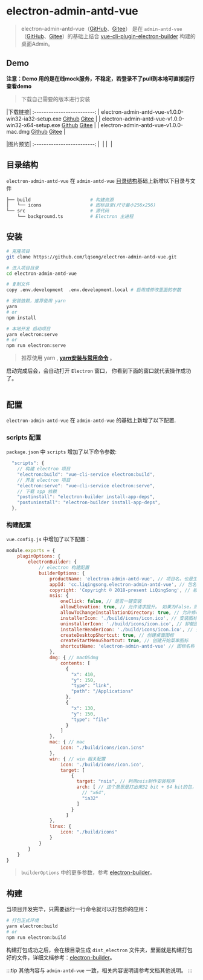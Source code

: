 # electron-admin-antd-vue

> electron-admin-antd-vue（[GitHub](https://github.com/lqsong/electron-admin-antd-vue)、[Gitee](https://gitee.com/lqsong/electron-admin-antd-vue)） 是在 `admin-antd-vue`（[GitHub](https://github.com/lqsong/admin-antd-vue)、[Gitee](https://gitee.com/lqsong/admin-antd-vue)）的基础上结合 [vue-cli-plugin-electron-builder](https://github.com/nklayman/vue-cli-plugin-electron-builder) 构建的桌面Admin。

## Demo

**注意：Demo 用的是在线mock服务，不稳定，若登录不了pull到本地可直接运行查看demo**

> 下载自己需要的版本进行安装

|下载链接|
:-------------------------:
| electron-admin-antd-vue-v1.0.0-win32-ia32-setup.exe [Github](https://github.com/lqsong/electron-admin-antd-vue/releases) [Gitee](https://gitee.com/lqsong/electron-admin-antd-vue/releases)  |
| electron-admin-antd-vue-v1.0.0-win32-x64-setup.exe [Github](https://github.com/lqsong/electron-admin-antd-vue/releases) [Gitee](https://gitee.com/lqsong/electron-admin-antd-vue/releases) |
| electron-admin-antd-vue-v1.0.0-mac.dmg [Github](https://github.com/lqsong/electron-admin-antd-vue/releases) [Gitee](https://gitee.com/lqsong/electron-admin-antd-vue/releases) |


|图片预览|
:-------------------------:
| <img :src="$withBase('/images/electron-admin-antd-vue/admin1.png')" alt=""> |
| <img :src="$withBase('/images/electron-admin-antd-vue/admin2.png')" alt="">  |


## 目录结构

`electron-admin-antd-vue` 在 `admin-antd-vue` [目录结构](/guide/#目录结构)基础上新增以下目录与文件

```bash
├── build                      # 构建资源
│   └── icons                  # 图标目录(尺寸最小256x256)
└── src                        # 源代码
    └── background.ts          # Electron 主进程
```

## 安装

```bash
# 克隆项目
git clone https://github.com/lqsong/electron-admin-antd-vue.git

# 进入项目目录
cd electron-admin-antd-vue

# 复制文件
copy .env.development  .env.development.local # 启用或修改里面的参数

# 安装依赖，推荐使用 yarn 
yarn 
# or
npm install

# 本地开发 启动项目
yarn electron:serve
# or
npm run electron:serve
```

> 推荐使用 yarn , **[yarn安装与常用命令](http://liqingsong.cc/article/detail/9)** 。

启动完成后会，会自动打开 `Electron` 窗口， 你看到下面的窗口就代表操作成功了。

<img :src="$withBase('/images/electron-admin-antd-vue/admin1.png')" alt="">


## 配置

`electron-admin-antd-vue` 在 `admin-antd-vue` 的基础上新增了以下配置.

### scripts 配置

`package.json` 中 `scripts` 增加了以下命令参数:

```js
  "scripts": {
    // 构建 electron 项目
    "electron:build": "vue-cli-service electron:build",
    // 开发 electron 项目
    "electron:serve": "vue-cli-service electron:serve",
    // 下载 app 依赖
    "postinstall": "electron-builder install-app-deps",
    "postuninstall": "electron-builder install-app-deps",
  },
```

### 构建配置

`vue.config.js` 中增加了以下配置：

```js
module.exports = {
    pluginOptions: {        
        electronBuilder: {
            // electron 构建配置
            builderOptions: {
                productName: 'electron-admin-antd-vue', // 项目名，也是生成的安装文件名，即electron-admin-antd-vue.exe
                appId: 'cc.liqingsong.electron-admin-antd-vue', // 包名
                copyright: 'Copyright © 2018-present LiQingSong', // 版权
                nsis: {
                    oneClick: false, // 是否一键安装
                    allowElevation: true, // 允许请求提升。 如果为false，则用户必须使用提升的权限重新启动安装程序。
                    allowToChangeInstallationDirectory: true, // 允许修改安装目录
                    installerIcon: './build/icons/icon.ico', // 安装图标
                    uninstallerIcon: './build/icons/icon.ico', // 卸载图标
                    installerHeaderIcon: './build/icons/icon.ico', // 安装时头部图标
                    createDesktopShortcut: true, // 创建桌面图标
                    createStartMenuShortcut: true, // 创建开始菜单图标
                    shortcutName: 'electron-admin-antd-vue' // 图标名称
                },
                dmg: { // macOSdmg
                    contents: [
                      {
                        "x": 410,
                        "y": 150,
                        "type": "link",
                        "path": "/Applications"
                      },
                      {
                        "x": 130,
                        "y": 150,
                        "type": "file"
                      }
                    ]
                },
                mac: { // mac
                    icon: "./build/icons/icon.icns"
                },
                win: { // win 相关配置
                    icon: './build/icons/icon.ico',
                    target: [
                        {
                          target: "nsis", // 利用nsis制作安装程序
                          arch: [ // 这个意思是打出来32 bit + 64 bit的包，但是要注意：这样打包出来的安装包体积比较大，所以建议直接打32的安装包。
                            // "x64",
                            "ia32"
                          ]
                        }
                      ]
                },
                linux: {
                    icon: "./build/icons"
                }
            }
        }
    }
}

```

> `builderOptions` 中的更多参数，参考 [electron-builder](https://www.electron.build/)。


## 构建

当项目开发完毕，只需要运行一行命令就可以打包你的应用：

```bash
# 打包正式环境
yarn electron:build
# or 
npm run electron:build
```

构建打包成功之后，会在根目录生成 `dist_electron` 文件夹，里面就是构建打包好的文件，详细文档参考：[electron-builder](https://www.electron.build/)。


:::tip
其他内容与 `admin-antd-vue` 一致，相关内容说明请参考文档其他说明。
:::


